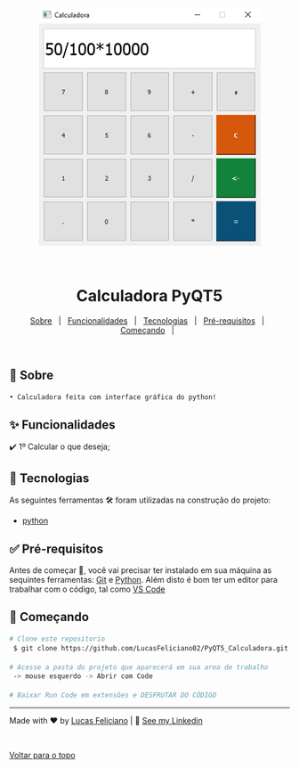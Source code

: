  
 
<div align="center" id="top">
 <img src="Calculadora_PyQT5.PNG" alt="Calculadora" /> 

 
  &#xa0;
 

 
 </div>
 
 
 <h1 align="center">Calculadora PyQT5</h1>


<!-- Status -->

<!-- <h4 align="center"> 
	🚧  Imersao Nextjs Alura 🚀 Em construção...  🚧
</h4> 


<hr> -->

 
 <p align="center">
  <a href="#dart-sobre">Sobre</a> &#xa0; | &#xa0; 
  <a href="#sparkles-funcionalidades">Funcionalidades</a> &#xa0; | &#xa0; 
  <a href="#rocket-tecnologias">Tecnologias</a> &#xa0; | &#xa0; 
  <a href="#white_check_mark-pré-requisitos">Pré-requisitos</a> &#xa0; | &#xa0;
  <a href="#checkered_flag-começando">Começando</a> &#xa0; | &#xa0;
</p>


<br>
	
## :dart: Sobre ##

```sh
• Calculadora feita com interface gráfica do python!
```

## :sparkles: Funcionalidades ##


:heavy_check_mark: 1º Calcular o que deseja;


## :rocket: Tecnologias ##
 
 
As seguintes ferramentas 🛠 foram utilizadas na construção do projeto:


- [python](https://www.python.org/downloads/)


## :white_check_mark: Pré-requisitos ##


Antes de começar 🏁, você vai precisar ter instalado em sua máquina as sequintes ferramentas:
[Git](https://git-scm.com/downloads) e [Python](https://www.python.org/downloads/).
Além disto é bom ter um editor para trabalhar com o código, tal como [VS Code](https://code.visualstudio.com/download)


## :checkered_flag: Começando ##


```bash
# Clone este repositorio
 $ git clone https://github.com/LucasFeliciano02/PyQT5_Calculadora.git

# Acesse a pasta do projeto que aparecerá em sua area de trabalho
 -> mouse esquerdo -> Abrir com Code

# Baixar Run Code em extensões e DESFRUTAR DO CÓDIGO

```


---


Made with :heart: by [Lucas Feliciano](https://github.com/LucasFeliciano02) | 👋 [See my Linkedin](https://www.linkedin.com/in/lucas-henrique-marques-feliciano-aa5aab222/)


 &#xa0;


<a href="#top">Voltar para o topo</a>
